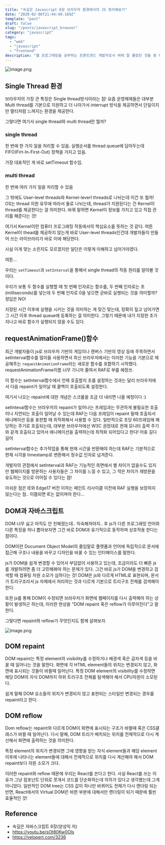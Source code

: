 ```yaml
---
title: "속깊은 Javascript 6장 브라우저 환경에서의 JS 정리해보기"
date: "2020-02-06T21:44:49.169Z"
template: "post"
draft: false
slug: "/posts/javascript_browser"
category: "javascript"
tags:
  - "web"
  - "javascript"
  - "frontend"
description: "웹 프로그래밍을 공부하는 프론트앤드 개발자로서 여태 잘 몰랐던 것들 중 하나가 바로 브라우저 환경에서 자바스크립트가 어떻게 돌아가야 하는지에 대한 것이었다. 뭐 이제부터 차차 알아가면 되지! 정리해보자. start!"
---
```


![image.png](https://images.velog.io/post-images/dooreplay/b41e5570-467b-11ea-bbab-a9532976f886/image.png)

## Single Thread 환경

브라우저의 가장 큰 특징은 Single thread방식이라는 점!
요즘 운영체제들은 대부분 Multi thread를 기본으로 지원하고 더 나아가서 interrupt 방식을 제공하면서 단일이지만 멀티처럼 느껴지는 환경을 제공한다.

그렇다면 여기서 single thread와 multi thread란 뭘까?

### single thread

한 번에 한 가지 일을 처리할 수 있음.
실행순서를 thread queue에 담아두는데 FIFO(Firt-In-First-Out) 정책을 가지고 있음.

가장 대표적인 게 바로 setTimeout 함수임.

### multi thread

한 번에 여러 가지 일을 처리할 수 있음

그 밖에도 User-level threads와 Kernel-leverl threads로 나뉘는데 이건 또 뭘까!
OS는 thread 지원 유무에 따라서 둘로 나뉘는데, thread가 지원된다는 건 Kernel이 thread를 제공한다는 걸 의미한다. 바꿔 말하면 Kernel이 정보를 가지고 있고 직접 관리를 해준다는 것!

여기서 Kernel이란 컴퓨터 프로그래밍 작동에서의 핵심요소를 뜻하는 것 같다.
여튼 Kernel이 thead를 제공하지 않는게 바로 User-level threads인건데 개발자들이 만들어 쓰는 라이브러리가 바로 이에 해당한다.

사실 이게 맞는 소린지도 모르겠지만 일단은 이렇게 이해하고 넘어가야겠다.

여튼...

우리는 `setTimeout`과 `setInterval`을 통해서 single thread의 작동 원리를 알아볼 것이다.

우리가 보통 두 함수를 실행할 때 첫 번째 인자로는 함수를, 두 번째 인자로는 초(milliseconds)를 넣는데
두 번째 인자로 0을 넣으면 곧바로 실행되는 것을 의미할까? 정답은 NO!

지정된 시간 이후에 실행을 시키는 것을 의미하는 게 맞긴 맞는데, 정확히 짚고 넘어가면 그 시간 이후 thread queue에 등록하는 걸 의미한다.
그렇기 때문에 내가 지정한 초가 지나고 바로 함수가 실행되지 않을 수도 있다.

## requestAnimationFrame()함수

최근 개발자들이 js로 브라우저 기반의 게임이나 캔버스 기반의 영상 등에 주목하면서 setInterval함수를 많이들 사용하면서
최신 브라우저에서는 이러한 기능을 기본으로 제공해주는 `requestAnimationFrame`라는 새로운 함수를 포함하기 시작했다. requestAnimationFrame이름 너무 기니까 줄여서 RAF로 부를 예정쓰.

이 함수는 setInterval함수에서 언제 호출할지 초를 설정하는 것과는 달리 브라우저에서 다음 repaint가 일어날 때 콜백이 호출되도록 설정한다.

여기서 나오는 repaint에 대한 개념은 스크롤을 조금 더 내리면 나올 예정이다 :)

setInteval함수는 브라우저의 repaint가 일어나는 프레임과는 무관하게 불필요한 호출이나 지연되는 호출이 일어날 수 있는데 RAF는 다음 프레임이 repaint 될때 호출되서 애니메이션 등을 표현할 때 최적화해서 사용할 수 있다. 일반적으로 초당 60프레임에 해당하는 주기로 호출되는데, 대부분 브라우저에선 W3C 권장대로 현재 모니터 출력 주기와 같게 호출되고 있어서 애니메이션을 출력하는데 최적화 되어있다고 한다!
어휴 길다 길어

setInterval함수는 추가작업을 통해 현재 시간을 반환해야 하는데 RAF는 기본적으로 현재 시각을 timestamp로 변환해서 정수값 인자로 넘겨준다.

개발자의 관점에서 setInterval과 RAF는 기능적인 측면에서 별 차이가 없을수도 있지만
웹페이지를 방문하는 사용자들은 그 차이를 느낄 수 있고, 그 작은 차이가 재방문을 유도하는 것으로 이어질 수 있다는 점!

아쉬운 점은 IE와 Edge17 버전 이하는 페인트 리사이클 이전에 RAF 실행을 보장하지 않는다는 점..
이쯤되면 IE는 없어져야 한다...

## DOM과 자바스크립트

DOM 너무 싫고 아직도 안 친해졌는데.. 익숙해져야지.. 후
js가 다른 프로그래밍 언어와 다른 특징을 하나 뽑아보자면 그건 바로 DOM과 유기적으로 동작하며 상호작용 한다는 점이다.

DOM이란 Document Object Model의 줄임말로 플랫폼과 언어에 독립적으로 문서에 접근해 구조나 내용을 바꾸고 디자인을 바꿀 수 있는 인터페이스를 말한다.

js가 DOM을 쉽게 변경할 수 있어서 부담없이 사용하고 있는데, 조금이라도 더 빠른 js를 개발하려면 좀 더 고민해봐야 하는 문제가 있다.
그건 바로 js가 DOM을 변경하고 검색할 때 컴퓨팅 자원 소모가 심하다는 것!
DOM은 js와 다르게 HTML로 표현되며, 문서가 트리구조라서 js 자체에서 처리하는 것과 다르게 기본으로 트리구조 전체를 검색해야 한다.

또한 js를 통해 DOM이 수정되면 브라우저가 화면에 웹페이지를 다시 출력해야 하는 상황이 발생하곤 하는데,
이러한 현상을 "DOM repaint 혹은 reflow가 이루어진다"고 말한다.

그렇다면 repaint와 reflow가 무엇인지도 함께 살펴보자.

![image.png](https://images.velog.io/post-images/dooreplay/e0824460-48dc-11ea-affd-73cfb79b431f/image.png)

## DOM repaint

DOM repaint는 특정 element의 visibility를 수정하거나 배경색 혹은 글자색 등을 바꿀 때 일어나는 것을 말한다.
화면에 각 HTML element들의 위치는 변경되지 않고, 화면에 표시되는 것들이 바뀔때 일어난다.
특정 DOM element의 visibility를 수정하면 해당 DOM의 자식 DOM까지 하위 트리구조 전체를 탐색해야 해서 CPU자원이 소모된다.

쉽게 말해 DOM 요소들의 위치가 변경되지 않고 표현되는 스타일만 변경되는 경우를 repaint라고 한다.

## DOM reflow

Dom reflow는 repaint와 다르게 DOM이 화면에 표시되는 구조가 바뀔때 혹은 CSS클래스가 바뀔 때 일어난다. 다시 말해, DOM 트리가 배치되는 위치를 전체적으로 다시 계산해서 화면에 출력하는 것을 의미한다.

특정 element의 위치가 변경되면 그에 영향을 받는 자식 element들과 해당 element 이후에 나타나는 element들에 대해서 전체적으로 위치를 다시 계산해야 해서 DOM repaint보다 자원 소모가 크다.

이러한 repaint와 reflow 때문에 우리는 React를 쓴다고 한다.
사실 React를 쓰는 이유가 그냥 컴포넌트 단위로 쪼개서 코드를 단순화하는데 의의가 있다고 생각했는데 그게 아니었다.
일반적인 DOM tree는 CSS 값이 하나만 바뀌어도 전체가 다시 랜더링 되는 반면, React에서의 Virtual DOM은 바뀐 부분에 대해서만 랜더링이 되기 때문에 훨씬 효율적인 것!

## Reference

- 속깊은 자바스크립트 6장(양성익 저)
- https://youtu.be/sOt80Kw0Ols
- https://velopert.com/3236
